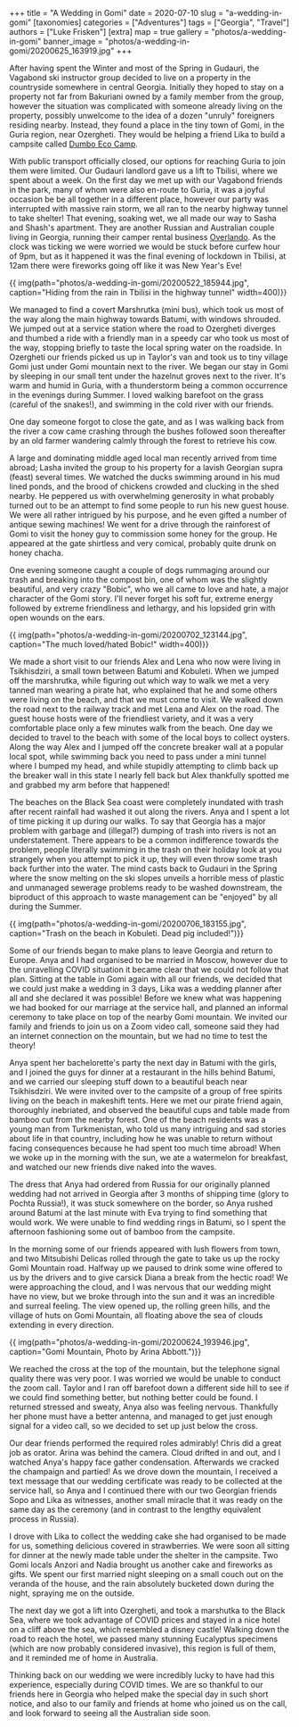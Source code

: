 +++
title = "A Wedding in Gomi"
date = 2020-07-10
slug = "a-wedding-in-gomi"
[taxonomies]
categories = ["Adventures"]
tags = ["Georgia", "Travel"]
authors = ["Luke Frisken"]
[extra]
map = true
gallery = "photos/a-wedding-in-gomi"
banner_image = "photos/a-wedding-in-gomi/20200625_163919.jpg"
+++

After having spent the Winter and most of the Spring in Gudauri, the Vagabond ski instructor group decided to live on a property in the countryside somewhere in central Georgia. Initially they hoped to stay on a property not far from Bakuriani owned by a family member from the group, however the situation was complicated with someone already living on the property, possibly unwelcome to the idea of a dozen "unruly" foreigners residing nearby. Instead, they found a place in the tiny town of Gomi, in the Guria region, near Ozergheti. They would be helping a friend Lika to build a campsite called [Dumbo Eco Camp](https://www.facebook.com/dumboecocamp).

With public transport officially closed, our options for reaching Guria to join them were limited. Our Gudauri landlord gave us a lift to Tbilisi, where we spent about a week. On the first day we met up with our Vagabond friends in the park, many of whom were also en-route to Guria, it was a joyful occasion be be all together in a different place, however our party was interrupted with massive rain storm, we all ran to the nearby highway tunnel to take shelter! That evening, soaking wet, we all made our way to Sasha and Shash's apartment. They are another Russian and Australian couple living in Georgia, running their camper rental business [Overlando](https://overlando.com/). As the clock was ticking we were worried we would be stuck before curfew hour of 9pm, but as it happened it was the final evening of lockdown in Tbilisi, at 12am there were fireworks going off like it was New Year's Eve!

{{ img(path="photos/a-wedding-in-gomi/20200522_185944.jpg", caption="Hiding from the rain in Tbilisi in the highway tunnel" width=400)}}

We managed to find a covert Marshrutka (mini bus), which took us most of the way along the main highway towards Batumi, with windows shrouded. We jumped out at a service station where the road to Ozergheti diverges and thumbed a ride with a friendly man in a speedy car who took us most of the way, stopping briefly to taste the local spring water on the roadside. In Ozergheti our friends picked us up in Taylor's van and took us to tiny village Gomi just under Gomi mountain next to the river. We began our stay in Gomi by sleeping in our small tent under the hazelnut groves next to the river. It's warm and humid in Guria, with a thunderstorm being a common occurrence in the evenings during Summer. I loved walking barefoot on the grass (careful of the snakes!), and swimming in the cold river with our friends.

One day someone forgot to close the gate, and as I was walking back from the river a cow came crashing through the bushes followed soon thereafter by an old farmer wandering calmly through the forest to retrieve his cow.

A large and dominating middle aged local man recently arrived from time abroad; Lasha invited the group to his property for a lavish Georgian supra (feast) several times. We watched the ducks swimming around in his mud lined ponds, and the brood of chickens crowded and clucking in the shed nearby. He peppered us with overwhelming generosity in what probably turned out to be an attempt to find some people to run his new guest house. We were all rather intrigued by his purpose, and he even gifted a number of antique sewing machines! We went for a drive through the rainforest of Gomi to visit the honey guy to commission some honey for the group. He appeared at the gate shirtless and very comical, probably quite drunk on honey chacha.

One evening someone caught a couple of dogs rummaging around our trash and breaking into the compost bin, one of whom was the slightly beautiful, and very crazy "Bobic", who we all came to love and hate, a major character of the Gomi story. I'll never forget his soft fur, extreme energy followed by extreme friendliness and lethargy, and his lopsided grin with open wounds on the ears.

{{ img(path="photos/a-wedding-in-gomi/20200702_123144.jpg", caption="The much loved/hated Bobic!" width=400)}}

We made a short visit to our friends Alex and Lena who now were living in Tsikhisdziri, a small town between Batumi and Kobuleti. When we jumped off the marshrutka, while figuring out which way to walk we met a very tanned man wearing a pirate hat, who explained that he and some others were living on the beach, and that we must come to visit. We walked down the road next to the railway track and met Lena and Alex on the road. The guest house hosts were of the friendliest variety, and it was a very comfortable place only a few minutes walk from the beach. One day we decided to travel to the beach with some of the local boys to collect oysters. Along the way Alex and I jumped off the concrete breaker wall at a popular local spot, while swimming back you need to pass under a mini tunnel where I bumped my head, and while stupidly attempting to climb back up the breaker wall in this state I nearly fell back but Alex thankfully spotted me and grabbed my arm before that happened!

The beaches on the Black Sea coast were completely inundated with trash after recent rainfall had washed it out along the rivers. Anya and I spent a lot of time picking it up during our walks. To say that Georgia has a major problem with garbage and (illegal?) dumping of trash into rivers is not an understatement. There appears to be a common indifference towards the problem, people literally swimming in the trash on their holiday look at you strangely when you attempt to pick it up, they will even throw some trash back further into the water. The mind casts back to Gudauri in the Spring where the snow melting on the ski slopes unveils a horrible mess of plastic and unmanaged sewerage problems ready to be washed downstream, the biproduct of this approach to waste management can be "enjoyed" by all during the Summer.

{{ img(path="photos/a-wedding-in-gomi/20200706_183155.jpg", caption="Trash on the beach in Kobuleti. Dead pig included!")}}

Some of our friends began to make plans to leave Georgia and return to Europe. Anya and I had organised to be married in Moscow, however due to the unravelling COVID situation it became clear that we could not follow that plan. Sitting at the table in Gomi again with all our friends, we decided that we could just make a wedding in 3 days, Lika was a wedding planner after all and she declared it was possible! Before we knew what was happening we had booked for our marriage at the service hall, and planned an informal ceremony to take place on top of the nearby Gomi mountain. We invited our family and friends to join us on a Zoom video call, someone said they had an internet connection on the mountain, but we had no time to test the theory!

Anya spent her bachelorette's party the next day in Batumi with the girls, and I joined the guys for dinner at a restaurant in the hills behind Batumi, and we carried our sleeping stuff down to a beautiful beach near Tsikhisdziri. We were invited over to the campsite of a group of free spirits living on the beach in makeshift tents. Here we met our pirate friend again, thoroughly inebriated, and observed the beautiful cups and table made from bamboo cut from the nearby forest. One of the beach residents was a young man from Turkmenistan, who told us many intriguing and sad stories about life in that country, including how he was unable to return without facing consequences because he had spent too much time abroad!  When we woke up in the morning with the sun, we ate a watermelon for breakfast, and watched our new friends dive naked into the waves.

The dress that Anya had ordered from Russia for our originally planned wedding had not arrived in Georgia after 3 months of shipping time (glory to Pochta Russia!), it was stuck somewhere on the border, so Anya rushed around Batumi at the last minute with Eva trying to find something that would work. We were unable to find wedding rings in Batumi, so I spent the afternoon fashioning some out of bamboo from the campsite.

In the morning some of our friends appeared with lush flowers from town, and two Mitsubishi Delicas rolled through the gate to take us up the rocky Gomi Mountain road. Halfway up we paused to drink some wine offered to us by the drivers and to give carsick Diana a break from the hectic road! We were approaching the cloud, and I was nervous that our wedding might have no view, but we broke through into the sun and it was an incredible and surreal feeling. The view opened up, the rolling green hills, and the village of huts on Gomi Mountain, all floating above the sea of clouds extending in every direction.

{{ img(path="photos/a-wedding-in-gomi/20200624_193946.jpg", caption="Gomi Mountain, Photo by Arina Abbott.")}}

We reached the cross at the top of the mountain, but the telephone signal quality there was very poor. I was worried we would be unable to conduct the zoom call. Taylor and I ran off barefoot down a different side hill to see if we could find something better, but nothing better could be found. I returned stressed and sweaty, Anya also was feeling nervous. Thankfully her phone must have a better antenna, and managed to get just enough signal for a video call, so we decided to set up just below the cross.

Our dear friends performed the required roles admirably! Chris did a great job as orator. Arina was behind the camera. Cloud drifted in and out, and I watched Anya's happy face gather condensation. Afterwards we cracked the champaign and partied! As we drove down the mountain, I received a text message that our wedding certificate was ready to be collected at the service hall, so Anya and I continued there with our two Georgian friends Sopo and Lika as witnesses, another small miracle that it was ready on the same day as the ceremony (and in contrast to the lengthy equivalent process in Russia).

I drove with Lika to collect the wedding cake she had organised to be made for us, something delicious covered in strawberries. We were soon all sitting for dinner at the newly made table under the shelter in the campsite. Two Gomi locals Anzori and Nadia brought us another cake and fireworks as gifts. We spent our first married night sleeping on a small couch out on the veranda of the house, and the rain absolutely bucketed down during the night, spraying me on the outside.

The next day we got a lift into Ozergheti, and took a marshutka to the Black Sea, where we took advantage of COVID prices and stayed in a nice hotel on a cliff above the sea, which resembled a disney castle! Walking down the road to reach the hotel, we passed many stunning Eucalyptus specimens (which are now probably considered invasive), this region is full of them, and it reminded me of home in Australia.

Thinking back on our wedding we were incredibly lucky to have had this experience, especially during COVID times. We are so thankful to our friends here in Georgia who helped make the special day in such short notice, and also to our family and friends at home who joined us on the call, and look forward to seeing all the Australian side soon.

